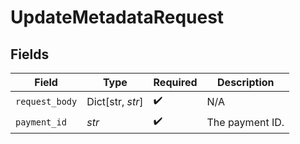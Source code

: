 # UpdateMetadataRequest


## Fields

| Field              | Type               | Required           | Description        |
| ------------------ | ------------------ | ------------------ | ------------------ |
| `request_body`     | Dict[str, *str*]   | :heavy_check_mark: | N/A                |
| `payment_id`       | *str*              | :heavy_check_mark: | The payment ID.    |
